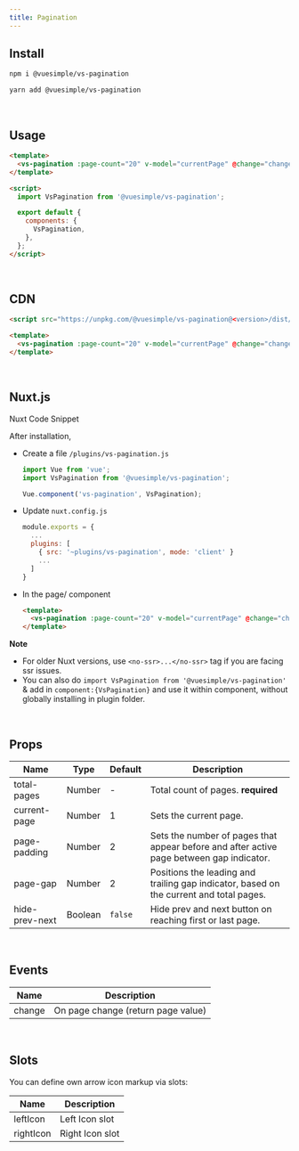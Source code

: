 ```yaml
---
title: Pagination
---
```


<masthead title="Pagination" description="A simple pagination component">
  <component-links
    codesandbox="https://codesandbox.io/s/vs-pagination-vlsrl"
    github="https://github.com/ashwinkshenoy/vue-simple/tree/master/packages/vs-pagination"
    packageName="@vuesimple/vs-pagination">
  </component-links>
</masthead>

## Install

```bash
npm i @vuesimple/vs-pagination
```

```bash
yarn add @vuesimple/vs-pagination
```

<br />

## Usage

```html
<template>
  <vs-pagination :page-count="20" v-model="currentPage" @change="changePage"></vs-pagination>
</template>

<script>
  import VsPagination from '@vuesimple/vs-pagination';

  export default {
    components: {
      VsPagination,
    },
  };
</script>
```

<br />

## CDN

```html
<script src="https://unpkg.com/@vuesimple/vs-pagination@<version>/dist/vs-pagination.min.js"></script>
```

```html
<template>
  <vs-pagination :page-count="20" v-model="currentPage" @change="changePage"></vs-pagination>
</template>
```

<br />

## Nuxt.js

Nuxt Code Snippet

After installation,

- Create a file `/plugins/vs-pagination.js`

  ```javascript
  import Vue from 'vue';
  import VsPagination from '@vuesimple/vs-pagination';

  Vue.component('vs-pagination', VsPagination);
  ```

- Update `nuxt.config.js`
  ```javascript
  module.exports = {
    ...
    plugins: [
      { src: '~plugins/vs-pagination', mode: 'client' }
      ...
    ]
  }
  ```
- In the page/ component

  ```html
  <template>
    <vs-pagination :page-count="20" v-model="currentPage" @change="changePage"></vs-pagination>
  </template>
  ```

**Note**

- For older Nuxt versions, use `<no-ssr>...</no-ssr>` tag if you are facing ssr issues.
- You can also do
  `import VsPagination from '@vuesimple/vs-pagination'`
  & add in `component:{VsPagination}` and use it within component, without globally installing in plugin folder.

<br />

## Props

| Name           | Type    | Default | Description                                                                              |
| -------------- | ------- | ------- | ---------------------------------------------------------------------------------------- |
| total-pages    | Number  | -       | Total count of pages. **required**                                                       |
| current-page   | Number  | 1       | Sets the current page.                                                                   |
| page-padding   | Number  | 2       | Sets the number of pages that appear before and after active page between gap indicator. |
| page-gap       | Number  | 2       | Positions the leading and trailing gap indicator, based on the current and total pages.  |
| hide-prev-next | Boolean | `false` | Hide prev and next button on reaching first or last page.                                |

<br />

## Events

| Name   | Description                        |
| ------ | ---------------------------------- |
| change | On page change (return page value) |

<br />

## Slots

You can define own arrow icon markup via slots:

| Name      | Description     |
| --------- | --------------- |
| leftIcon  | Left Icon slot  |
| rightIcon | Right Icon slot |
